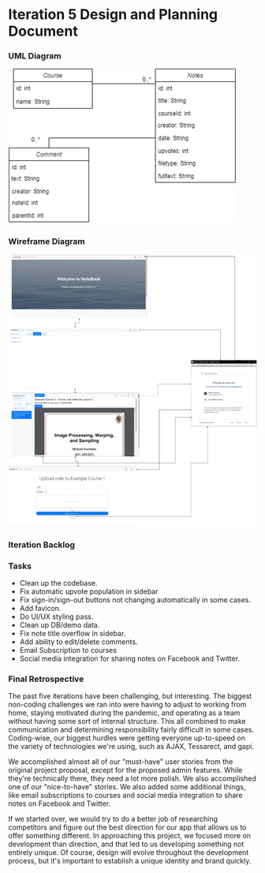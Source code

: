 # Iteration 5 Design and Planning Document

### UML Diagram
![uml](uml5.png)

### Wireframe Diagram
![wire](wire5.png)

### Iteration Backlog


### Tasks
* Clean up the codebase.
* Fix automatic upvote population in sidebar
* Fix sign-in/sign-out buttons not changing automatically in some cases.
* Add favicon.
* Do UI/UX styling pass.
* Clean up DB/demo data.
* Fix note title overflow in sidebar.
* Add ability to edit/delete comments.
* Email Subscription to courses
* Social media integration for sharing notes on Facebook and Twitter.


### Final Retrospective
The past five iterations have been challenging, but interesting. The biggest non-coding challenges we ran into were having to adjust to working from home, staying motivated during the pandemic, and operating as a team without having some sort of internal structure. This all combined to make communication and determining responsibility fairly difficult in some cases. Coding-wise, our biggest hurdles were getting everyone up-to-speed on the variety of technologies we're using, such as AJAX, Tessarect, and gapi.

We accomplished almost all of our "must-have" user stories from the original project proposal, except for the proposed admin features. While they're technically there, they need a lot more polish. We also accomplished one of our "nice-to-have" stories. We also added some additional things, like email subscriptions to courses and social media integration to share notes on Facebook and Twitter.

If we started over, we would try to do a better job of researching competitors and figure out the best direction for our app that allows us to offer something different. In approaching this project, we focused more on development than direction, and that led to us developing something not entirely unique. Of course, design will evolve throughout the development process, but it's important to establish a unique identity and brand quickly.
